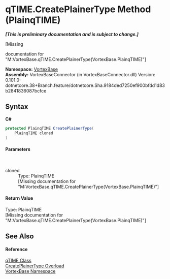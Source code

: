 # qTIME.CreatePlainerType Method (PlainqTIME)
 _**\[This is preliminary documentation and is subject to change.\]**_

\[Missing <summary> documentation for "M:VortexBase.qTIME.CreatePlainerType(VortexBase.PlainqTIME)"\]

**Namespace:**&nbsp;<a href="N_VortexBase.md">VortexBase</a><br />**Assembly:**&nbsp;VortexBaseConnector (in VortexBaseConnector.dll) Version: 0.101.0-dotnetcore.38+Branch.feature/dotnetcore.Sha.9184ded7250ef900bfdd1d83b2841836087bcfce

## Syntax

**C#**<br />
``` C#
protected PlainqTIME CreatePlainerType(
	PlainqTIME cloned
)
```


#### Parameters
&nbsp;<dl><dt>cloned</dt><dd>Type: PlainqTIME<br />\[Missing <param name="cloned"/> documentation for "M:VortexBase.qTIME.CreatePlainerType(VortexBase.PlainqTIME)"\]</dd></dl>

#### Return Value
Type: PlainqTIME<br />\[Missing <returns> documentation for "M:VortexBase.qTIME.CreatePlainerType(VortexBase.PlainqTIME)"\]

## See Also


#### Reference
<a href="T_VortexBase_qTIME.md">qTIME Class</a><br /><a href="Overload_VortexBase_qTIME_CreatePlainerType.md">CreatePlainerType Overload</a><br /><a href="N_VortexBase.md">VortexBase Namespace</a><br />